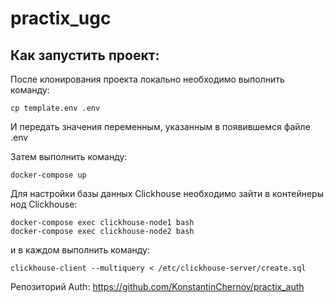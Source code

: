 # practix_ugc

## Как запустить проект:

После клонирования проекта локально необходимо выполнить команду:
```
cp template.env .env
```
И передать значения переменным, указанным в появившемся файле .env

Затем выполнить команду:
```
docker-compose up
```

Для настройки базы данных Clickhouse необходимо зайти в контейнеры нод Clickhouse:
```
docker-compose exec clickhouse-node1 bash
docker-compose exec clickhouse-node2 bash
```
и в каждом выполнить команду:
```
clickhouse-client --multiquery < /etc/clickhouse-server/create.sql
```

Репозиторий Auth:
https://github.com/KonstantinChernov/practix_auth
